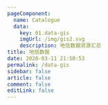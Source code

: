 ```yaml
---
pageComponent: 
  name: Catalogue
  data: 
    key: 01.data-gis
    imgUrl: /img/gis2.svg
    description: 地信数据资源汇总
title: 地信数据
date: 2020-03-11 21:50:53
permalink: /data-gis
sidebar: false
article: false
comment: false
editLink: false
---
```

